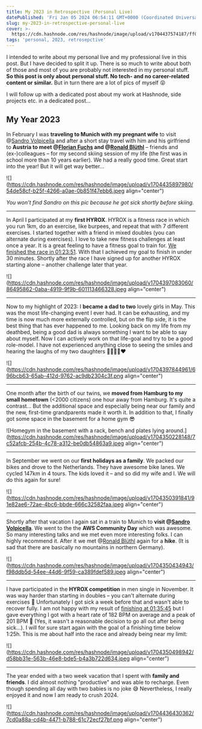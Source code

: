 ```yaml
---
title: My 2023 in Retrospective (Personal Live)
datePublished: 'Fri Jan 05 2024 06:54:11 GMT+0000 (Coordinated Universal Time)'
slug: my-2023-in-retrospective-personal-live
cover: >-
  https://cdn.hashnode.com/res/hashnode/image/upload/v1704437574187/ff08b475-57d7-4b11-89e5-60048e53016f.png
tags: 'personal, 2023, retrosepctive'
---
```


I intended to write about my personal live and my professional live in this post. But I have decided to split it up. There is so much to write about both of those and most of you are probably not interested in my personal stuff. **So this post is only about personal stuff. No tech- and no career-related content or similar.** But in turn there are a lot of pics of myself 😝

I will follow up with a dedicated post about my work at Hashnode, side projects etc. in a dedicated post...

## My Year 2023

In February I was **traveling to Munich with my pregnant wife** to visit @[Sandro Volpicella](@SandroVolpicella) and after a short stay travel with him and his girlfriend to **Austria to meet @[Florian Fuchs](@Foxfl) and @[Ronald Blüthl](@rbluethl)** – friends and (ex-)colleagues – for my second skiing session of my life (the first was in school more than 10 years earlier). We had a really good time. Great start into the year! But it will get way better...

![](https://cdn.hashnode.com/res/hashnode/image/upload/v1704435897980/54de58cf-b25f-4266-a0ae-0b851f47ebb6.jpeg align="center")

*You won't find Sandro on this pic because he got sick shortly before skiing.*

---

In April I participated at my **first HYROX**. HYROX is a fitness race in which you run 1km, do an exercise, like burpees, and repeat that with 7 different exercises. I started together with a friend in mixed doubles (you can alternate during exercises). I love to take new fitness challenges at least once a year. It is a great feeling to have a fitness goal to train for. [We finished the race in 01:23:51](https://hyrox.r.mikatiming.de/season-5/?content=detail&fpid=search&pid=search&idp=JGDMS4JI66658&lang=DE&event=HD_JGDMS4JI473&pidp=ranking_nav&search%5Bname%5D=Wempe&search_event=HD_JGDMS4JI473). With that I achieved my goal to finish in under 30 minutes. Shortly after the race I have signed up for another HYROX starting alone – another challenge later that year.

![](https://cdn.hashnode.com/res/hashnode/image/upload/v1704397083060/86495862-0aba-4919-9f9b-601113466328.jpeg align="center")

---

Now to my highlight of 2023: I **became a dad to two** lovely girls in May. This was the most life-changing event I ever had. It can be exhausting, and my time is now much more externally controlled, but on the flip side, it is the best thing that has ever happened to me. Looking back on my life from my deathbed, being a good dad is always something I want to be able to say about myself. Now I can actively work on that life-goal and try to be a good role-model. I have not experienced anything close to seeing the smiles and hearing the laughs of my two daughters 👨‍👩‍👧‍👧❤️

![](https://cdn.hashnode.com/res/hashnode/image/upload/v1704397844961/696bcb63-65ab-412d-9762-ac9db2304c3f.png align="center")

---

One month after the birth of our twins, we **moved from Hamburg to my small hometown** (&lt;2000 citizens) one hour away from Hamburg. It's quite a contrast... But the additional space and especially being near our family and the new, first-time grandparents made it worth it. In addition to that, I finally got some space in the basement for a home gym 😎

![Homegym in the basement with a rack, bench and plates lying around.](https://cdn.hashnode.com/res/hashnode/image/upload/v1704350228148/7c52afcb-254b-4c78-a312-be0db54863a9.jpeg align="center")

---

In September we went on our **first holidays as a family**. We packed our bikes and drove to the Netherlands. They have awesome bike lanes. We cycled 147km in 4 tours. The kids loved it – and so did my wife and I. We will do this again for sure!

![](https://cdn.hashnode.com/res/hashnode/image/upload/v1704350391841/91e82ae6-72ae-4bc6-bbde-666c32582faa.jpeg align="center")

---

Shortly after that vacation I again sat in a train to Munich to **visit @[Sandro Volpicella](@SandroVolpicella)**. We went to the the **AWS Community Day** which was awesome. So many interesting talks and we met even more interesting folks. I can highly recommend it. After it we met @[Ronald Blüthl](@rbluethl) again for a **hike**. (It is sad that there are basically no mountains in northern Germany).

![](https://cdn.hashnode.com/res/hashnode/image/upload/v1704350434943/f98ddb5d-54ee-44d6-9f59-ca389fdef589.jpeg align="center")

---

I have participated in the **HYROX competition** in men single in November. It was way harder than starting in doubles – you can't alternate during exercises 🤯 Unfortunately I got sick a week before that and wasn't able to recover fully. I am not happy with my result of [finishing at 01:35:45](https://hyrox.r.mikatiming.de/season-6/?content=detail&fpid=search&pid=search&idp=JGDMS4JI8B6B2&lang=DE&event=H_JGDMS4JI619&pidp=ranking_nav&search%5Bname%5D=Wempe&search_event=H_JGDMS4JI619) but I gave everything I got with a heart rate of 182 BPM on average and a peak of 201 BPM 🥵 (Yes, it wasn't a reasonable decision to go all out after being sick...). I will for sure start again with the goal of a finishing time below 1:25h. This is me about half into the race and already being near my limit:

![](https://cdn.hashnode.com/res/hashnode/image/upload/v1704350498942/d58bb31e-563b-46e8-bde5-b4a3b722d634.jpeg align="center")

---

The year ended with a two week vacation that I spent with **family and friends**. I did almost nothing "productive" and was able to recharge. Even though spending all day with two babies is no joke 😅 Nevertheless, I really enjoyed it and now I am ready to crush 2024.

![](https://cdn.hashnode.com/res/hashnode/image/upload/v1704436430362/7cd0a88a-cd4b-4471-b788-61c72ecf27bf.png align="center")
